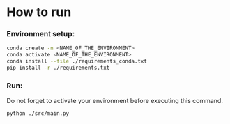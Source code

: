 # How to run

### Environment setup:

```sh
conda create -n <NAME_OF_THE_ENVIRONMENT>
conda activate <NAME_OF_THE_ENVIRONMENT>
conda install --file ./requirements_conda.txt
pip install -r ./requirements.txt
```

### Run:

Do not forget to activate your environment before executing this command.

```sh
python ./src/main.py
```
